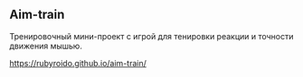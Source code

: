 ## Aim-train

Тренировочный мини-проект с игрой для тенировки реакции и точности движения мышью.

https://rubyroido.github.io/aim-train/
